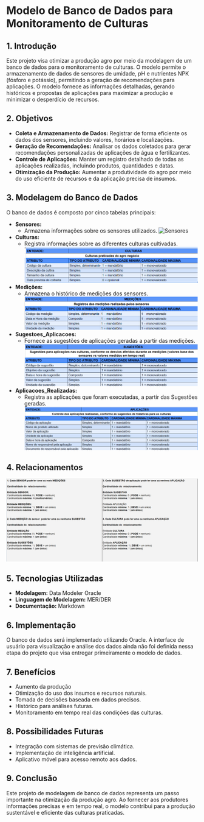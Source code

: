 # Modelo de Banco de Dados para Monitoramento de Culturas

## 1. Introdução

Este projeto visa otimizar a produção agro por meio da modelagem de um banco de dados para o monitoramento de culturas. O modelo permite o armazenamento de dados de sensores de umidade, pH e nutrientes NPK (fósforo e potássio), permitindo a geração de recomendações para aplicações. O modelo fornece as informações detalhadas, gerando históricos e propostas de aplicações para maximizar a produção e minimizar o desperdício de recursos.

## 2. Objetivos

* **Coleta e Armazenamento de Dados:** Registrar de forma eficiente os dados dos sensores, incluindo valores, horários e localizações.
* **Geração de Recomendações:** Analisar os dados coletados para gerar recomendações personalizadas de aplicações de água e fertilizantes.
* **Controle de Aplicações:** Manter um registro detalhado de todas as aplicações realizadas, incluindo produtos, quantidades e datas.
* **Otimização da Produção:** Aumentar a produtividade do agro por meio do uso eficiente de recursos e da aplicação precisa de insumos.

## 3. Modelagem do Banco de Dados

O banco de dados é composto por cinco tabelas principais:

* **Sensores:**
    * Armazena informações sobre os sensores utilizados.
      ![Sensores](imagens/Sensore.png)
* **Culturas:**
    * Registra informações sobre as diferentes culturas cultivadas.
    ![Sensores](imagens/Culturas.png)
* **Medições:**
    * Armazena o histórico de medições dos sensores.
    ![Sensores](imagens/Medicoes.png)
* **Sugestoes_Aplicacoes:**
    * Fornece as sugestões de aplicações geradas a partir das medições.
    ![Sensores](imagens/Sugestoes.png)
* **Aplicacoes_Realizadas:**
    * Registra as aplicações que foram executadas, a partir das Sugestões geradas.
    ![Sensores](imagens/Aplicacoes.png)

## 4. Relacionamentos

![Sensores](imagens/Relacionamentos.png)

## 5. Tecnologias Utilizadas

* **Modelagem:** Data Modeler Oracle
* **Linguagem de Modelagem:** MER/DER
* **Documentação:** Markdown

## 6. Implementação

O banco de dados será implementado utilizando Oracle. A interface de usuário para visualização e análise dos dados ainda não foi definida nessa etapa do projeto que visa entregar primeiramente o modelo de dados.

## 7. Benefícios

* Aumento da produção
* Otimização do uso dos insumos e recursos naturais.
* Tomada de decisões baseada em dados precisos.
* Histórico para análises futuras.
* Monitoramento em tempo real das condições das culturas.

## 8. Possibilidades Futuras

* Integração com sistemas de previsão climática.
* Implementação de inteligência artificial.
* Aplicativo móvel para acesso remoto aos dados.

## 9. Conclusão

Este projeto de modelagem de banco de dados representa um passo importante na otimização da produção agro. Ao fornecer aos produtores informações precisas e em tempo real, o modelo contribui para a produção sustentável e eficiente das culturas praticadas.
